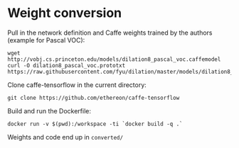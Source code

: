# Weight conversion

Pull in the network definition and Caffe weights trained by the authors (example for Pascal VOC):

    wget http://vobj.cs.princeton.edu/models/dilation8_pascal_voc.caffemodel
    curl -O dilation8_pascal_voc.prototxt https://raw.githubusercontent.com/fyu/dilation/master/models/dilation8_pascal_voc_deploy.prototxt

Clone caffe-tensorflow in the current directory:

    git clone https://github.com/ethereon/caffe-tensorflow

Build and run the Dockerfile:

    docker run -v $(pwd):/workspace -ti `docker build -q .`

Weights and code end up in `converted/`

